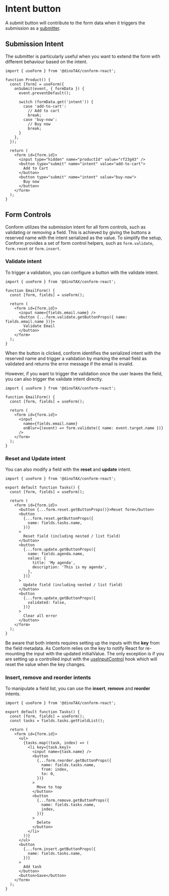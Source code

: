 # Intent button

A submit button will contribute to the form data when it triggers the submission as a [submitter](https://developer.mozilla.org/en-US/docs/Web/API/SubmitEvent/submitter).

## Submission Intent

The submitter is particularly useful when you want to extend the form with different behaviour based on the intent.

```tsx
import { useForm } from '@dinoTAX/conform-react';

function Product() {
  const [form] = useForm({
    onSubmit(event, { formData }) {
      event.preventDefault();

      switch (formData.get('intent')) {
        case 'add-to-cart':
          // Add to cart
          break;
        case 'buy-now':
          // Buy now
          break;
      }
    },
  });

  return (
    <form id={form.id}>
      <input type="hidden" name="productId" value="rf23g43" />
      <button type="submit" name="intent" value="add-to-cart">
        Add to Cart
      </button>
      <button type="submit" name="intent" value="buy-now">
        Buy now
      </button>
    </form>
  );
}
```

## Form Controls

Conform utilizes the submission intent for all form controls, such as validating or removing a field. This is achieved by giving the buttons a reserved name with the intent serialized as the value. To simplify the setup, Conform provides a set of form control helpers, such as `form.validate`, `form.reset` or `form.insert`.

### Validate intent

To trigger a validation, you can configure a button with the validate intent.

```tsx
import { useForm } from '@dinoTAX/conform-react';

function EmailForm() {
  const [form, fields] = useForm();

  return (
    <form id={form.id}>
      <input name={fields.email.name} />
      <button {...form.validate.getButtonProps({ name: fields.email.name })}>
        Validate Email
      </button>
    </form>
  );
}
```

When the button is clicked, conform identifies the serialized intent with the reserved name and trigger a validation by marking the email field as validated and returns the error message if the email is invalid.

However, if you want to trigger the validation once the user leaves the field, you can also trigger the validate intent directly.

```tsx
import { useForm } from '@dinoTAX/conform-react';

function EmailForm() {
  const [form, fields] = useForm();

  return (
    <form id={form.id}>
      <input
        name={fields.email.name}
        onBlur={(event) => form.validate({ name: event.target.name })}
      />
    </form>
  );
}
```

### Reset and Update intent

You can also modify a field with the **reset** and **update** intent.

```tsx
import { useForm } from '@dinoTAX/conform-react';

export default function Tasks() {
  const [form, fields] = useForm();

  return (
    <form id={form.id}>
      <button {...form.reset.getButtonProps()}>Reset form</button>
      <button
        {...form.reset.getButtonProps({
          name: fields.tasks.name,
        })}
      >
        Reset field (including nested / list field)
      </button>
      <button
        {...form.update.getButtonProps({
          name: fields.agenda.name,
          value: {
            title: 'My agenda',
            description: 'This is my agenda',
          },
        })}
      >
        Update field (including nested / list field)
      </button>
      <button
        {...form.update.getButtonProps({
          validated: false,
        })}
      >
        Clear all error
      </button>
    </form>
  );
}
```

Be aware that both intents requires setting up the inputs with the **key** from the field metadata. As Conform relies on the key to notify React for re-mounting the input with the updated initialValue. The only exception is if you are setting up a controlled input with the [useInputControl](./api/react/useInputControl.md) hook which will reset the value when the key changes.

### Insert, remove and reorder intents

To manipulate a field list, you can use the **insert**, **remove** and **reorder** intents.

```tsx
import { useForm } from '@dinoTAX/conform-react';

export default function Tasks() {
  const [form, fields] = useForm();
  const tasks = fields.tasks.getFieldList();

  return (
    <form id={form.id}>
      <ul>
        {tasks.map((task, index) => (
          <li key={task.key}>
            <input name={task.name} />
            <button
              {...form.reorder.getButtonProps({
                name: fields.tasks.name,
                from: index,
                to: 0,
              })}
            >
              Move to top
            </button>
            <button
              {...form.remove.getButtonProps({
                name: fields.tasks.name,
                index,
              })}
            >
              Delete
            </button>
          </li>
        ))}
      </ul>
      <button
        {...form.insert.getButtonProps({
          name: fields.tasks.name,
        })}
      >
        Add task
      </button>
      <button>Save</button>
    </form>
  );
}
```
